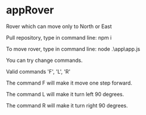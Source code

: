 # appRover
Rover which can move only to North or East

Pull repository, type in command line: npm i

To move rover, type in command line: node .\app\app.js

You can try change commands.

Valid commands 'F', 'L', 'R'

The command F will make it move one step forward.

The command L will make it turn left 90 degrees.

The command R will make it turn right 90 degrees.

